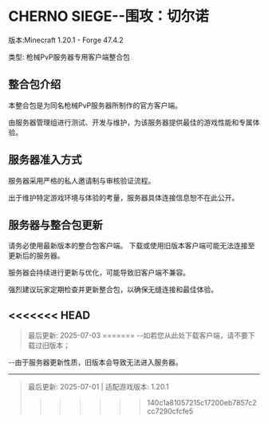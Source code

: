 # CHERNO SIEGE--围攻：切尔诺

版本:Minecraft 1.20.1 - Forge 47.4.2

类型: 枪械PvP服务器专用客户端整合包

## 整合包介绍

本整合包是为同名枪械PvP服务器所制作的官方客户端。

由服务器管理组进行测试、开发与维护，为该服务器提供最佳的游戏性能和专属体验。

## 服务器准入方式

服务器采用严格的私人邀请制与审核验证流程。

出于维护特定游戏环境与体验的考量，服务器具体连接信息恕不在此公开。

## 服务器与整合包更新

请务必使用最新版本的整合包客户端。 下载或使用旧版本客户端可能无法连接至更新后的服务器。

服务器会持续进行更新与优化，可能导致旧客户端不兼容。

强烈建议玩家定期检查并更新整合包，以确保无缝连接和最佳体验。

<<<<<<< HEAD
---
> 最后更新: 2025-07-03
=======
--如若您从此处下载客户端，请不要下载过旧版本；

--由于服务器更新性质，旧版本会导致无法进入服务器。

---
> 最后更新: 2025-07-01 | 适配游戏版本: 1.20.1
>>>>>>> 140c1a81057215c17200eb7857c2cc7290cfcfe5
